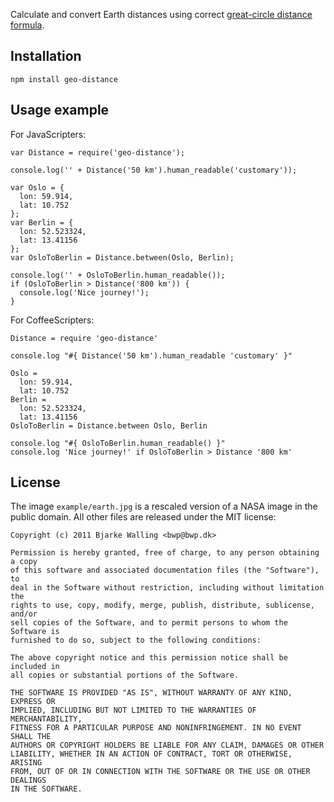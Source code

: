 
Calculate and convert Earth distances using correct [great-circle distance
formula](http://en.wikipedia.org/wiki/Great-circle_distance).


Installation
------------

    npm install geo-distance


Usage example
-------------

For JavaScripters:

    var Distance = require('geo-distance');

    console.log('' + Distance('50 km').human_readable('customary'));

    var Oslo = {
      lon: 59.914,
      lat: 10.752
    };
    var Berlin = {
      lon: 52.523324,
      lat: 13.41156
    };
    var OsloToBerlin = Distance.between(Oslo, Berlin);

    console.log('' + OsloToBerlin.human_readable());
    if (OsloToBerlin > Distance('800 km')) {
      console.log('Nice journey!');
    }

For CoffeeScripters:

    Distance = require 'geo-distance'

    console.log "#{ Distance('50 km').human_readable 'customary' }"

    Oslo =
      lon: 59.914,
      lat: 10.752
    Berlin =
      lon: 52.523324,
      lat: 13.41156
    OsloToBerlin = Distance.between Oslo, Berlin

    console.log "#{ OsloToBerlin.human_readable() }"
    console.log 'Nice journey!' if OsloToBerlin > Distance '800 km'


License
-------

The image `example/earth.jpg` is a rescaled version of a NASA image in the
public domain. All other files are released under the MIT license:

    Copyright (c) 2011 Bjarke Walling <bwp@bwp.dk>
    
    Permission is hereby granted, free of charge, to any person obtaining a copy
    of this software and associated documentation files (the "Software"), to
    deal in the Software without restriction, including without limitation the
    rights to use, copy, modify, merge, publish, distribute, sublicense, and/or
    sell copies of the Software, and to permit persons to whom the Software is
    furnished to do so, subject to the following conditions:
    
    The above copyright notice and this permission notice shall be included in
    all copies or substantial portions of the Software.
    
    THE SOFTWARE IS PROVIDED "AS IS", WITHOUT WARRANTY OF ANY KIND, EXPRESS OR
    IMPLIED, INCLUDING BUT NOT LIMITED TO THE WARRANTIES OF MERCHANTABILITY,
    FITNESS FOR A PARTICULAR PURPOSE AND NONINFRINGEMENT. IN NO EVENT SHALL THE
    AUTHORS OR COPYRIGHT HOLDERS BE LIABLE FOR ANY CLAIM, DAMAGES OR OTHER
    LIABILITY, WHETHER IN AN ACTION OF CONTRACT, TORT OR OTHERWISE, ARISING
    FROM, OUT OF OR IN CONNECTION WITH THE SOFTWARE OR THE USE OR OTHER DEALINGS
    IN THE SOFTWARE.

